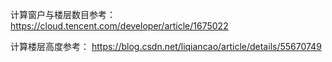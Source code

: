 计算窗户与楼层数目参考：
https://cloud.tencent.com/developer/article/1675022

计算楼层高度参考：
https://blog.csdn.net/liqiancao/article/details/55670749
